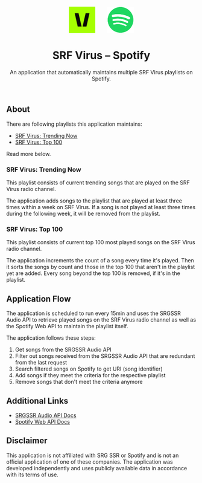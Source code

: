 <p align="center">
    <div align="center">
        <img src="assets/srfvirus_icon.png" height="70px">
        &nbsp;&nbsp;&nbsp;&nbsp;&nbsp;&nbsp;
        <img src="assets/spotify_icon.png" height="70px">
    </div>
    <h1 align="center">SRF Virus – Spotify</h1>
    <p align="center">
        An application that automatically maintains multiple SRF Virus playlists on Spotify.
    </p>
</p>

<br>

## About

There are following playlists this application maintains:
- [SRF Virus: Trending Now](https://open.spotify.com/playlist/6c6OWdem6i3ekL60K1SiKu)
- [SRF Virus: Top 100](https://open.spotify.com/playlist/0LeU6iPYgFSEJKIDpzOo3k)

Read more below.

### SRF Virus: Trending Now
This playlist consists of current trending songs that are played on the SRF Virus radio channel. 

The application adds songs to the playlist that are played at least three times within a week on SRF Virus. 
If a song is not played at least three times during the following week, it will be removed from the playlist.

### SRF Virus: Top 100
This playlist consists of current top 100 most played songs on the SRF Virus radio channel.

The application increments the count of a song every time it's played. Then it sorts the songs by count
and those in the top 100 that aren't in the playlist yet are added. Every song beyond the top 100
is removed, if it's in the playlist.

## Application Flow

The application is scheduled to run every 15min and uses the SRGSSR Audio API to retrieve played songs
on the SRF Virus radio channel as well as the Spotify Web API to maintain the playlist itself.

The application follows these steps:

1. Get songs from the SRGSSR Audio API
2. Filter out songs received from the SRGSSR Audio API that are redundant from the last request
3. Search filtered songs on Spotify to get URI (song identifier)
4. Add songs if they meet the criteria for the respective playlist
5. Remove songs that don't meet the criteria anymore

## Additional Links

- [SRGSSR Audio API Docs](https://developer.srgssr.ch/api-catalog/srgssr-audio-0)
- [Spotify Web API Docs](https://developer.spotify.com/documentation/web-api)

## Disclaimer

This application is not affiliated with SRG SSR or Spotify and is not an official 
application of one of these companies. The application was developed independently and uses 
publicly available data in accordance with its terms of use.

